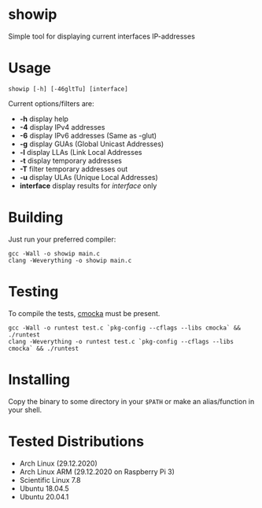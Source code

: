 # showip
Simple tool for displaying current interfaces IP-addresses

# Usage
```
showip [-h] [-46gltTu] [interface]
```

Current options/filters are:
* **-h** display help
* **-4** display IPv4 addresses
* **-6** display IPv6 addresses (Same as -glut)
* **-g** display GUAs (Global Unicast Addresses)
* **-l** display LLAs (Link Local Addresses
* **-t** display temporary addresses
* **-T** filter temporary addresses out
* **-u** display ULAs (Unique Local Addresses)
* **interface** display results for *interface* only

# Building
Just run your preferred compiler:
```
gcc -Wall -o showip main.c
clang -Weverything -o showip main.c
```

# Testing
To compile the tests, [cmocka](https://cmocka.org/) must be present.
```
gcc -Wall -o runtest test.c `pkg-config --cflags --libs cmocka` && ./runtest
clang -Weverything -o runtest test.c `pkg-config --cflags --libs cmocka` && ./runtest
```

# Installing
Copy the binary to some directory in your `$PATH` or make an alias/function in your shell.

# Tested Distributions
* Arch Linux (29.12.2020)
* Arch Linux ARM (29.12.2020 on Raspberry Pi 3)
* Scientific Linux 7.8
* Ubuntu 18.04.5
* Ubuntu 20.04.1
